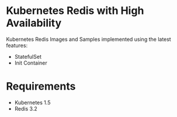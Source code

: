 # Kubernetes Redis with High Availability

Kubernetes Redis Images and Samples implemented using the latest features:

* StatefulSet
* Init Container

# Requirements

* Kubernetes 1.5
* Redis 3.2
